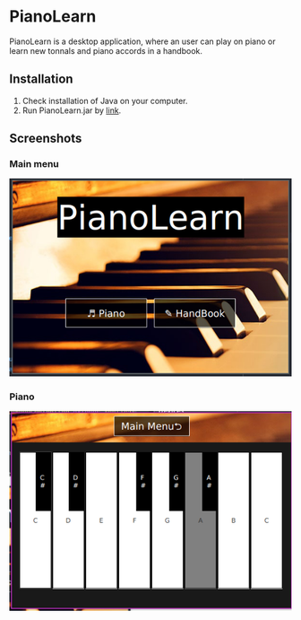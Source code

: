 # PianoLearn

PianoLearn is a desktop application, where an user can play on piano or learn new tonnals and piano accords in a handbook.  

## Installation 
1. Check installation of Java on your computer.
1. Run PianoLearn.jar by [link](/out/artifacts/PianoLearn_jar/).

## Screenshots
### Main menu
![Main menu](/screenshots/Screenshot_MainMenu.png)
### Piano
![Piano](/screenshots/Screenshot_Piano.png)
